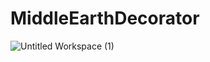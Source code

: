 # MiddleEarthDecorator
![Untitled Workspace (1)](https://user-images.githubusercontent.com/46108499/204641714-1adf3cb2-460b-4922-86b0-68aba8e57947.png)
